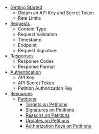 * [Getting Started](getting_started.md)
    * Obtain an API Key and Secret Token
    * Rate Limits
* [Requests](requests.md)
    * Content Type
    * Request Validation
    * Timestamp
    * Endpoint
    * Request Signature
* [Responses](responses.md)
  * Response Codes
  * Response Format
* [Authentication](authentication.md)
    * API Key
    * API Secret Token
    * Petition Authorization Key
* [Resources](resouces.md)
    * [Petitions](resources/petitions.md)
        * [Targets on Petitions](resources/petitions/targets.md)
        * [Signatures on Petitions](resources/petitions/signatures.md)
        * [Reasons on Petitions](resources/petitions/reasons.md)
        * [Updates on Petitions](resources/petitions/updates.md)
        * [Authorization Keys on Petitions](resources/petitions/auth_keys.md)
